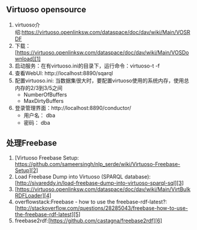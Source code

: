 ## Virtuoso opensource

1. virtuoso介绍:https://virtuoso.openlinksw.com/dataspace/doc/dav/wiki/Main/VOSRDF 
2. 下载：[https://virtuoso.openlinksw.com/dataspace/doc/dav/wiki/Main/VOSDownload][1]
3. 启动服务：在有virtuoso.ini的目录下，运行命令：virtuoso-t -f
4. 查看WebUI: http://localhost:8890/sqarql
5. 配置virtuoso.ini: 
当数据集很大时，要配置virtuoso使用的系统内存，使用总内存的2/3到3/5之间
	* NumberOfBuffers     
	* MaxDirtyBuffers      
6. 登录管理界面：http://localhost:8890/conductor/
	* 用户名： dba
	* 密码： dba


## 处理Freebase
1. [Virtuoso Freebase Setup: https://github.com/sameersingh/nlp_serde/wiki/Virtuoso-Freebase-Setup][2]
2. Load Freebase Dump into Virtuoso (SPARQL database): [http://sivareddy.in/load-freebase-dump-into-virtuoso-sparql-sql][3]
3. [https://virtuoso.openlinksw.com/dataspace/doc/dav/wiki/Main/VirtBulkRDFLoader][4]
4. overflowstack:Freebase - how to use the freebase-rdf-latest?: [http://stackoverflow.com/questions/28285043/freebase-how-to-use-the-freebase-rdf-latest][5]
5. freebase2rdf:[https://github.com/castagna/freebase2rdf][6]

[1]: https://virtuoso.openlinksw.com/dataspace/doc/dav/wiki/Main/VOSDownload
[2]: https://github.com/sameersingh/nlp_serde/wiki/Virtuoso-Freebase-Setup
[3]: http://sivareddy.in/load-freebase-dump-into-virtuoso-sparql-sql
[4]: https://virtuoso.openlinksw.com/dataspace/doc/dav/wiki/Main/VirtBulkRDFLoader
[5]: http://stackoverflow.com/questions/28285043/freebase-how-to-use-the-freebase-rdf-latest
[6]: https://github.com/castagna/freebase2rdf